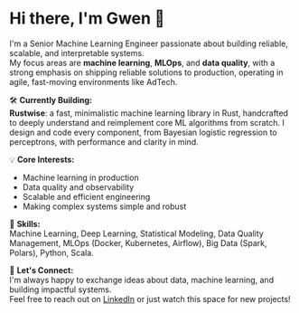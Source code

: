 # Hi there, I'm Gwen 👋

I'm a Senior Machine Learning Engineer passionate about building reliable, scalable, and interpretable systems.  
My focus areas are **machine learning**, **MLOps**, and **data quality**, with a strong emphasis on shipping reliable solutions to production, operating in agile, fast-moving environments like AdTech.


🛠 **Currently Building:**  
**Rustwise**: a fast, minimalistic machine learning library in Rust, handcrafted to deeply understand and reimplement core ML algorithms from scratch.
I design and code every component, from Bayesian logistic regression to perceptrons, with performance and clarity in mind.

💡 **Core Interests:**  
- Machine learning in production
- Data quality and observability
- Scalable and efficient engineering
- Making complex systems simple and robust

🚀 **Skills:**  
Machine Learning, Deep Learning, Statistical Modeling, Data Quality Management, MLOps (Docker, Kubernetes, Airflow), Big Data (Spark, Polars), Python, Scala.

🤝 **Let's Connect:**  
I'm always happy to exchange ideas about data, machine learning, and building impactful systems.  
Feel free to reach out on [LinkedIn](https://www.linkedin.com/in/gwennaëlle-mabon-phd-90b90727/) or just watch this space for new projects!


<!---
gwenmabon/gwenmabon is a ✨ special ✨ repository because its `README.md` (this file) appears on your GitHub profile.
You can click the Preview link to take a look at your changes.
--->
